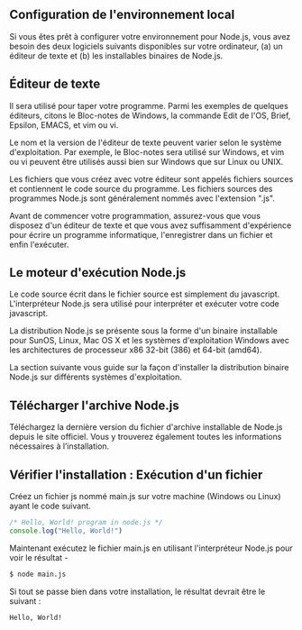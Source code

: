 ## Configuration de l'environnement local

Si vous êtes prêt à configurer votre environnement pour Node.js, vous avez besoin des deux logiciels suivants disponibles sur votre ordinateur, (a) un éditeur de texte et (b) les installables binaires de Node.js.

## Éditeur de texte

Il sera utilisé pour taper votre programme. Parmi les exemples de quelques éditeurs, citons le Bloc-notes de Windows, la commande Edit de l'OS, Brief, Epsilon, EMACS, et vim ou vi.

Le nom et la version de l'éditeur de texte peuvent varier selon le système d'exploitation. Par exemple, le Bloc-notes sera utilisé sur Windows, et vim ou vi peuvent être utilisés aussi bien sur Windows que sur Linux ou UNIX.

Les fichiers que vous créez avec votre éditeur sont appelés fichiers sources et contiennent le code source du programme. Les fichiers sources des programmes Node.js sont généralement nommés avec l'extension ".js".

Avant de commencer votre programmation, assurez-vous que vous disposez d'un éditeur de texte et que vous avez suffisamment d'expérience pour écrire un programme informatique, l'enregistrer dans un fichier et enfin l'exécuter.

## Le moteur d'exécution Node.js

Le code source écrit dans le fichier source est simplement du javascript. L'interpréteur Node.js sera utilisé pour interpréter et exécuter votre code javascript.

La distribution Node.js se présente sous la forme d'un binaire installable pour SunOS, Linux, Mac OS X et les systèmes d'exploitation Windows avec les architectures de processeur x86 32-bit (386) et 64-bit (amd64).

La section suivante vous guide sur la façon d'installer la distribution binaire Node.js sur différents systèmes d'exploitation.

## Télécharger l'archive Node.js

Téléchargez la dernière version du fichier d'archive installable de Node.js depuis le site officiel. Vous y trouverez également toutes les informations nécessaires à l’installation.

## Vérifier l'installation : Exécution d'un fichier

Créez un fichier js nommé main.js sur votre machine (Windows ou Linux) ayant le code suivant.

```js
/* Hello, World! program in node.js */
console.log("Hello, World!")
```

Maintenant exécutez le fichier main.js en utilisant l'interpréteur Node.js pour voir le résultat -

```bash
$ node main.js
```

Si tout se passe bien dans votre installation, le résultat devrait être le suivant :

```bash
Hello, World!
```